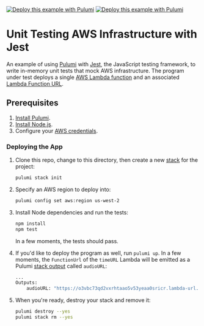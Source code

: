 [![Deploy this example with Pulumi](https://get.pulumi.com/new/button.svg)](https://app.pulumi.com/new?template=https://github.com/pulumi/examples/blob/master/testing-unit-ts-mocks-jest/README.md#gh-light-mode-only)
[![Deploy this example with Pulumi](https://get.pulumi.com/new/button-light.svg)](https://app.pulumi.com/new?template=https://github.com/pulumi/examples/blob/master/testing-unit-ts-mocks-jest/README.md#gh-dark-mode-only)

# Unit Testing AWS Infrastructure with Jest

An example of using [Pulumi](https://pulumi.com/) with [Jest](https://jestjs.io/), the JavaScript testing framework, to write in-memory unit tests that mock AWS infrastructure. The program under test deploys a single [AWS Lambda function](https://aws.amazon.com/lambda/) and an associated [Lambda Function URL](https://docs.aws.amazon.com/lambda/latest/dg/lambda-urls.html).

## Prerequisites

1. [Install Pulumi](https://www.pulumi.com/docs/get-started/install/).
1. [Install Node.js](https://www.pulumi.com/docs/intro/languages/javascript/).
1. Configure your [AWS credentials](https://www.pulumi.com/docs/intro/cloud-providers/aws/setup/).

### Deploying the App

1. Clone this repo, change to this directory, then create a new [stack](https://www.pulumi.com/docs/intro/concepts/stack/) for the project:

    ```bash
    pulumi stack init
    ```

1. Specify an AWS region to deploy into:

    ```bash
    pulumi config set aws:region us-west-2
    ```

1. Install Node dependencies and run the tests:

    ```bash
    npm install
    npm test
    ```

    In a few moments, the tests should pass.

1. If you'd like to deploy the program as well, run `pulumi up`. In a few moments, the `FunctionUrl` of the `timeURL` Lambda will be emitted as a Pulumi [stack output](https://www.pulumi.com/docs/intro/concepts/stack/#outputs) called `audioURL`:

    ```bash
    ...
    Outputs:
        audioURL: "https://o3vbc73qd2vxrhtaao5v53yeaa0sricr.lambda-url.us-west-2.on.aws/"
    ```

1. When you're ready, destroy your stack and remove it:

    ```bash
    pulumi destroy --yes
    pulumi stack rm --yes
    ```
